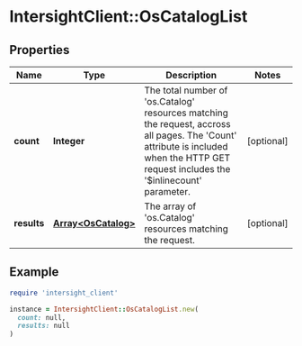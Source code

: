 # IntersightClient::OsCatalogList

## Properties

| Name | Type | Description | Notes |
| ---- | ---- | ----------- | ----- |
| **count** | **Integer** | The total number of &#39;os.Catalog&#39; resources matching the request, accross all pages. The &#39;Count&#39; attribute is included when the HTTP GET request includes the &#39;$inlinecount&#39; parameter. | [optional] |
| **results** | [**Array&lt;OsCatalog&gt;**](OsCatalog.md) | The array of &#39;os.Catalog&#39; resources matching the request. | [optional] |

## Example

```ruby
require 'intersight_client'

instance = IntersightClient::OsCatalogList.new(
  count: null,
  results: null
)
```

